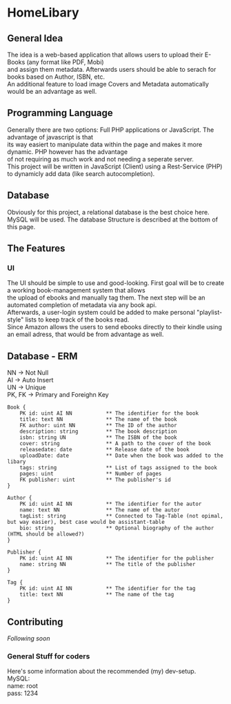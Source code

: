 # HomeLibary

## General Idea
The idea is a web-based application that allows users to upload their E-Books (any format like PDF, Mobi)  
and assign them metadata. Afterwards users should be able to serach for books based on Author, ISBN, etc.  
An additional feature to load image Covers and Metadata automatically would be an advantage as well.  

## Programming Language
Generally there are two options: Full PHP applications or JavaScript. The advantage of javascript is that  
its way easiert to manipulate data within the page and makes it more dynamic. PHP however has the advantage  
of not requiring as much work and not needing a seperate server.  
This project will be written in JavaScript (Client) using a Rest-Service (PHP) to dynamicly add data (like search autocompletion).

## Database
Obviously for this project, a relational database is the best choice here. MySQL will be used. The database Structure is described
at the bottom of this page.  

## The Features

### UI
The UI should be simple to use and good-looking. First goal will be to create a working book-management system that allows  
the upload of ebooks and manually tag them. The next step will be an automated completion of metadata via any book api.  
Afterwards, a user-login system could be added to make personal "playlist-style" lists to keep track of the books read.  
Since Amazon allows the users to send ebooks directly to their kindle using an email adress, that would be from advantage as well.  


## Database - ERM
NN -> Not Null  
AI -> Auto Insert  
UN -> Unique  
PK, FK -> Primary and Foreighn Key  
```javscript
Book {  
    PK id: uint AI NN           ** The identifier for the book  
    title: text NN              ** The name of the book  
    FK author: uint NN          ** The ID of the author  
    description: string         ** The book description  
    isbn: string UN             ** The ISBN of the book  
    cover: string               ** A path to the cover of the book   
    releasedate: date           ** Release date of the book  
    uploadDate: date            ** Date when the book was added to the libary  
    tags: string                ** List of tags assigned to the book  
    pages: uint                 ** Number of pages  
    FK publisher: uint          ** The publisher's id  
}  
  
Author {  
    PK id: uint AI NN           ** The identifier for the autor  
    name: text NN               ** The name of the autor  
    tagList: string             ** Connected to Tag-Table (not opimal, but way easier), best case would be assistant-table  
    bio: string                 ** Optional biography of the author (HTML should be allowed?)  
}  
  
Publisher {  
    PK id: uint AI NN           ** The identifier for the publisher  
    name: string NN             ** The title of the publisher  
}  
  
Tag {  
    PK id: uint AI NN           ** The identifier for the tag  
    title: text NN              ** The name of the tag  
}  
```
## Contributing
*Following soon*

### General Stuff for coders
Here's some information about the recommended (my) dev-setup.  
MySQL:  
    name: root  
    pass: 1234